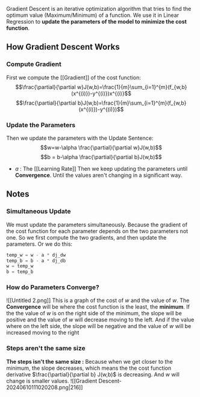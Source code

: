 Gradient Descent is an iterative optimization algorithm that tries to find the optimum value (Maximum/Minimum) of a function. We use it in Linear Regression to **update the parameters of the model to minimize the cost function**.
## How Gradient Descent Works
### Compute Gradient
First we compute the [[Gradient]] of the cost function:
$$\frac{\partial}{\partial w}J(w,b)=\frac{1}{m}\sum_{i=1}^{m}(f_{w,b}(x^{(i)})-y^{(i)})x^{(i)}$$
$$\frac{\partial}{\partial b}J(w,b)=\frac{1}{m}\sum_{i=1}^{m}(f_{w,b}(x^{(i)})-y^{(i)})$$
### Update the Parameters
Then we update the parameters with the Update Sentence:
$$w=w-\alpha \frac{\partial}{\partial w}J(w,b)$$
$$b = b-\alpha \frac{\partial}{\partial b}J(w,b)$$
- $a$ : The [[Learning Rate]] 
Then we keep updating the parameters until **Convergence**. Until the values aren't changing in a significant way.
## Notes
### Simultaneous Update
We must update the parameters simultaneously. Because the gradient of the cost function for each parameter depends on the two parameters not one.
So we first compute the two gradients, and then update the parameters.
Or we do this:
```python
temp_w = w - a * dj_dw
temp_b = b - a * dj_db
w = temp_w
b = temp_b
```
### How do Parameters Converge?
![[Untitled 2.png]]
This is a graph of the cost of $w$ and the value of $w$. The **Convergence** will be where the cost function is the least, the **minimum**.
If the the value of $w$ is on the right side of the minimum, the slope will be positive and the value of $w$ will decrease moving to the left.
And if the value where on the left side, the slope will be negative and the value of $w$ will be increased moving to the right
### Steps aren't the same size
**The steps isn't the same size :** Because when we get closer to the minimum, the slope decreases, which means the the cost function derivative $\frac{\partial}{\partial b} J(w,b)$ is decreasing. And $w$ will change is smaller values. 
![[Gradient Descent-20240610111020208.png|216]]
